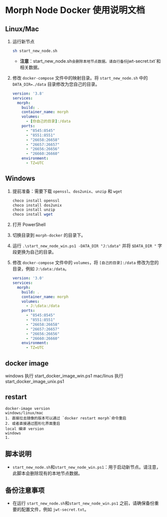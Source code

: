 
# Morph Node Docker 使用说明文档

## Linux/Mac

1. 运行新节点

    ```sh
    sh start_new_node.sh
    ```

    - **注意**：start_new_node.sh` 会删除本地节点数据。请自行备份 `jwt-secret.txt`和相关数据。

2. 修改 `docker-compose` 文件中的映射目录。将 `start_new_node.sh` 中的 `DATA_DIR=./data` 目录修改为您自己的目录。

    ```yaml
    version: '3.8'
    services:
      morph:
        build: .
        container_name: morph
        volumes:
          - [你自己的目录]:/data
        ports:
          - "8545:8545"
          - "8551:8551"
          - "26658:26658"
          - "26657:26657"
          - "26656:26656"
          - "26660:26660"
        environment:
          - TZ=UTC
    ```

## Windows

1. 提前准备：需要下载 `openssl`、`dos2unix`、`unzip` 和 `wget`

    ```powershell
    choco install openssl
    choco install dos2unix
    choco install unzip
    choco install wget
    ```

2. 打开 PowerShell

3. 切换目录到 `morph-docker` 的目录下。

4. 运行 ` .\start_new_node_win.ps1 -DATA_DIR "J:\data" ` 并将 `$DATA_DIR "` 字段更换为自己的目录。

5. 修改 `docker-compose` 文件中的 `volumes`，将 `[自己的目录]:/data` 修改为您的目录，例如 `J:\data:/data`。

    ```yaml
    version: '3.0'
    services:
      morph:
        build: .
        container_name: morph
        volumes:
          - J:\data:/data
        ports:
          - "8545:8545"
          - "8551:8551"
          - "26658:26658"
          - "26657:26657"
          - "26656:26656"
          - "26660:26660"
        environment:
          - TZ=UTC
    ```

## docker image
   windows 执行 start_docker_image_win.ps1
   mac/linus 执行 start_docker_image_unix.ps1  

## restart
    docker-image version
    windows/linux/mac
    1. 直接拉去镜像的版本可以通过 `docker restart morph`命令重启
    2. 或者直接通过图形化界面重启
    local 编译 version
    windows
    1. 
## 脚本说明

- `start_new_node.sh`和`start_new_node_win.ps1`：用于启动新节点。请注意，此脚本会删除现有的本地节点数据。

## 备份注意事项

- 在运行 `start_new_node.sh`和`start_new_node_win.ps1` 之前，请确保备份重要的配置文件，例如 `jwt-secret.txt`。


